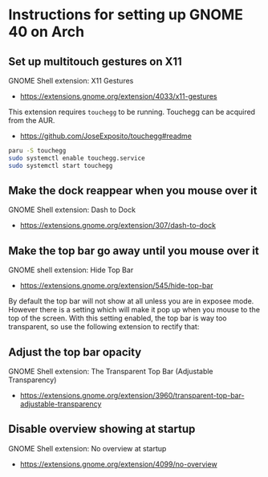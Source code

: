 # Instructions for setting up GNOME 40 on Arch

## Set up multitouch gestures on X11

GNOME Shell extension: X11 Gestures

+ https://extensions.gnome.org/extension/4033/x11-gestures

This extension requires `touchegg` to be running. Touchegg can be acquired from the AUR.

+ https://github.com/JoseExposito/touchegg#readme

```sh
paru -S touchegg
sudo systemctl enable touchegg.service
sudo systemctl start touchegg
```

## Make the dock reappear when you mouse over it

GNOME Shell extension: Dash to Dock

+ https://extensions.gnome.org/extension/307/dash-to-dock

## Make the top bar go away until you mouse over it

GNOME shell extension: Hide Top Bar

+ https://extensions.gnome.org/extension/545/hide-top-bar

By default the top bar will not show at all unless you are in exposee mode. However there is a setting which will make it pop up when you mouse to the top of the screen. With this setting enabled, the top bar is way too transparent, so use the following extension to rectify that:

## Adjust the top bar opacity

GNOME Shell extension: The Transparent Top Bar (Adjustable Transparency)

+ https://extensions.gnome.org/extension/3960/transparent-top-bar-adjustable-transparency

## Disable overview showing at startup

GNOME Shell extension: No overview at startup

+ https://extensions.gnome.org/extension/4099/no-overview
